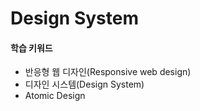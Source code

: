 # Design System

#### 학습 키워드

* 반응형 웹 디자인(Responsive web design)
* 디자인 시스템(Design System)
* Atomic Design









